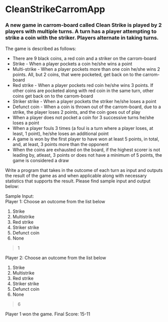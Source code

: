 # CleanStrikeCarromApp
### A new game in carrom-board called Clean Strike is played by 2 players with multiple turns. A turn has a player attempting to strike a coin with the striker. Players alternate in taking turns.

The game is described as follows:
- There are 9 black coins, a red coin and a striker on the carrom-board
- Strike - When a player pockets a coin he/she wins a point
- Multi-strike - When a player pockets more than one coin he/she wins 2 points. All, but 2 coins, that were pocketed, get back on to the carrom-board
- Red strike - When a player pockets red coin he/she wins 3 points. If other coins are pocketed along with red coin in the same turn, other coins get back on to the carrom-board
- Striker strike - When a player pockets the striker he/she loses a point
- Defunct coin - When a coin is thrown out of the carrom-board, due to a strike, the player loses 2 points, and the coin goes out of play
- When a player does not pocket a coin for 3 successive turns he/she loses a point
- When a player fouls 3 times (a foul is a turn where a player loses, at least, 1 point), he/she loses an additional point
- A game is won by the first player to have won at least 5 points, in total, and, at least, 3 points more than the opponent
- When the coins are exhausted on the board, if the highest scorer is not leading by, atleast, 3 points or does not have a minimum of 5 points, the game is considered a draw  


Write a program that takes in the outcome of each turn as input and outputs the result of the
game as and when applicable along with necessary statistics that supports the result. Please
find sample input and output below:  

Sample Input:  
Player 1: Choose an outcome from the list below
1.  Strike
2.  Multistrike
3.  Red strike
4.  Striker strike
5.  Defunct coin
6.  None
> 1

Player 2: Choose an outcome from the list below
1.  Strike
2.  Multistrike
3.  Red strike
4.  Striker strike
5.  Defunct coin
6.  None
> 6  

Player 1 won the game. Final Score: 15-11
